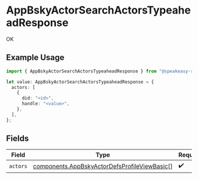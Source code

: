# AppBskyActorSearchActorsTypeaheadResponse

OK

## Example Usage

```typescript
import { AppBskyActorSearchActorsTypeaheadResponse } from "@speakeasy-sdks/bluesky/models/operations";

let value: AppBskyActorSearchActorsTypeaheadResponse = {
  actors: [
    {
      did: "<id>",
      handle: "<value>",
    },
  ],
};
```

## Fields

| Field                                                                                                        | Type                                                                                                         | Required                                                                                                     | Description                                                                                                  |
| ------------------------------------------------------------------------------------------------------------ | ------------------------------------------------------------------------------------------------------------ | ------------------------------------------------------------------------------------------------------------ | ------------------------------------------------------------------------------------------------------------ |
| `actors`                                                                                                     | [components.AppBskyActorDefsProfileViewBasic](../../models/components/appbskyactordefsprofileviewbasic.md)[] | :heavy_check_mark:                                                                                           | N/A                                                                                                          |
